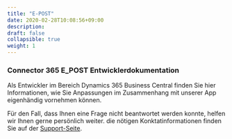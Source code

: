 ```yaml
---
title: "E-POST"
date: 2020-02-28T10:08:56+09:00
description: 
draft: false
collapsible: true
weight: 1
---
```

### Connector 365 E_POST Entwicklerdokumentation

Als Entwickler im Bereich Dynamics 365 Business Central finden Sie hier Informationen, wie Sie Anpassungen im Zusammenhang mit unserer App eigenhändig vornehmen können.

Für den Fall, dass Ihnen eine Frage nicht beantwortet werden konnte, helfen wir Ihnen gerne persönlich weiter. die nötigen Konktatinformationen finden Sie auf der [Support-Seite](de-de/apps/help-and-support/).
